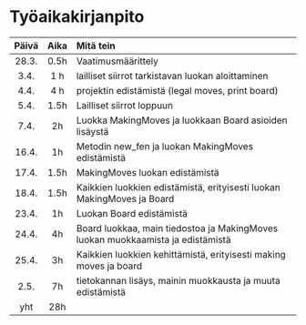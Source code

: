 # Työaikakirjanpito
| Päivä | Aika | Mitä tein |
| :---: | :---: | :-------- |
| 28.3. | 0.5h | Vaatimusmäärittely |
| 3.4. | 1 h | lailliset siirrot tarkistavan luokan aloittaminen |
| 4.4. | 4 h | projektin edistämistä (legal moves, print board) |
| 5.4. | 1.5h | Lailliset siirrot loppuun |
| 7.4. | 2h | Luokka MakingMoves ja luokkaan Board asioiden lisäystä |
| 16.4. | 1h | Metodin new_fen ja luokan MakingMoves edistämistä |
| 17.4. | 1.5h | MakingMoves luokan edistämistä |
| 18.4. | 1.5h | Kaikkien luokkien edistämistä, erityisesti luokan MakingMoves ja Board |
| 23.4. | 1h | Luokan Board edistämistä |
| 24.4. | 4h | Board luokkaa, main tiedostoa ja MakingMoves luokan muokkaamista ja edistämistä |
| 25.4. | 3h | Kaikkien luokkien kehittämistä, erityisesti making moves ja board |
| 2.5. | 7h | tietokannan lisäys, mainin muokkausta ja muuta edistämistä |
| yht | 28h |   |
